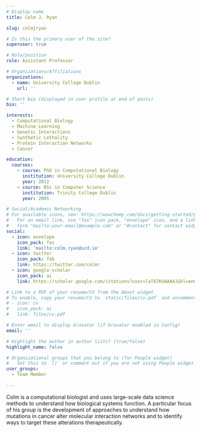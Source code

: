 ```yaml
---
# Display name
title: Colm J. Ryan

slug: colmjryan

# Is this the primary user of the site?
superuser: true

# Role/position
role: Assistant Professor

# Organizations/Affiliations
organizations:
  - name: University College Dublin
    url: ''

# Short bio (displayed in user profile at end of posts)
bio: ''

interests:
  - Computational Biology
  - Machine Learning
  - Genetic Interactions
  - Synthetic Lethality
  - Protein Interaction Networks
  - Cancer

education:
  courses:
    - course: PhD in Computational Biology
      institution: University College Dublin
      year: 2012
    - course: BSc in Computer Science
      institution: Trinity College Dublin
      year: 2005

# Social/Academic Networking
# For available icons, see: https://wowchemy.com/docs/getting-started/page-builder/#icons
#   For an email link, use "fas" icon pack, "envelope" icon, and a link in the
#   form "mailto:your-email@example.com" or "#contact" for contact widget.
social:
  - icon: envelope
    icon_pack: fas
    link: 'mailto:colm.ryan@ucd.ie'
  - icon: twitter
    icon_pack: fab
    link: https://twitter.com/colmr
  - icon: google-scholar
    icon_pack: ai
    link: https://scholar.google.com/citations?user=laT87KUAAAAJ&hl=en&oi=ao

# Link to a PDF of your resume/CV from the About widget.
# To enable, copy your resume/CV to `static/files/cv.pdf` and uncomment the lines below.
# - icon: cv
#   icon_pack: ai
#   link: files/cv.pdf

# Enter email to display Gravatar (if Gravatar enabled in Config)
email: ''

# Highlight the author in author lists? (true/false)
highlight_name: false

# Organizational groups that you belong to (for People widget)
#   Set this to `[]` or comment out if you are not using People widget.
user_groups:
  - Team Member
 
---
```


Colm is a computational biologist and uses large-scale data science methods to understand how biological systems function. A particular focus of his group is the development of approaches to understand how mutations in cancer alter molecular interaction networks and to identify ways to target these alterations therapeutically.
